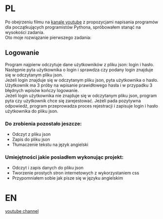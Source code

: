 <h1>PL</h1>
<p>Po obejrzeniu filmu na <a href="https://youtu.be/1HHRWg--Ce4?si=a8vKslngFpzGxDI3">kanale youtube</a> z propozycjami napisania programów dla początkujących programistów Pythona, spróbowałem stanąć na wysokości zadania.</br>Oto moje rozwiązanie pierwszego zadania:</p>
<h2>Logowanie</h2>
<p>Program najpierw odczytuje dane użytkowników z pliku json: login i hasło.</br>Następnie pyta użytkownika o login i sprawdza czy podany login znajduje się w odczytanym pliku json.</br>Jeżeli login znajduje się w odczytanym pliku json, pyta użytkownika o hasło.</br>Użytkownik ma 3 próby na wpisanie prawidłowego hasła i w przypadku 3 błędnych wpisów kończy logowanie.</br>Jeżeli login użytkownika nie znajduje się w odczytanym pliku json, program pyta czy użytkownik chce się zarejestować. Jeżeli pada pozytywna odpowiedź, program przeprowadza proces rejestracji i zapisuje login i hasło użytkownika do pliku json.</p>
<h3>Do zrobienia pozostało jeszcze:</h3>
<ul>
    <li>Odczyt z pliku json</li>
    <li>Zapis do pliku json</li>
    <li>Tłumaczenie tekstu na język angielski</li>
</ul>
<h3>Umiejętności jakie posiadłem wykonując projekt:</h3>
<ul>
	<li>Odczyt i zapis danych do pliku json</li>
	<li>Tworzenie prostych stron internetowych z wykorzystaniem css</li>
	<li>Przypomniałem sobie jak pisze się w języku angielskim</li>
</ul>
<h1>EN</h1>
<a href="https://youtu.be/1HHRWg--Ce4?si=a8vKslngFpzGxDI3">youtube channel</a>

